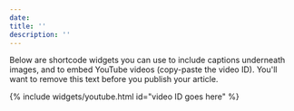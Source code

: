 ```yaml
---
date:
title: ''
description: ''
---
```


Below are shortcode widgets you can use to include captions underneath images, and to embed YouTube videos (copy-paste the video ID). You'll want to remove this text before you publish your article.

{% include widgets/youtube.html id="video ID goes here" %}
